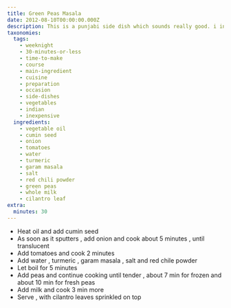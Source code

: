 ```yaml
---
title: Green Peas Masala
date: 2012-08-10T00:00:00.000Z
description: This is a punjabi side dish which sounds really good. i intend to try it soon.
taxonomies:
  tags:
    - weeknight
    - 30-minutes-or-less
    - time-to-make
    - course
    - main-ingredient
    - cuisine
    - preparation
    - occasion
    - side-dishes
    - vegetables
    - indian
    - inexpensive
  ingredients:
    - vegetable oil
    - cumin seed
    - onion
    - tomatoes
    - water
    - turmeric
    - garam masala
    - salt
    - red chili powder
    - green peas
    - whole milk
    - cilantro leaf
extra:
  minutes: 30
---
```

 - Heat oil and add cumin seed
 - As soon as it sputters , add onion and cook about 5 minutes , until translucent
 - Add tomatoes and cook 2 minutes
 - Add water , turmeric , garam masala , salt and red chile powder
 - Let boil for 5 minutes
 - Add peas and continue cooking until tender , about 7 min for frozen and about 10 min for fresh peas
 - Add milk and cook 3 min more
 - Serve , with cilantro leaves sprinkled on top
